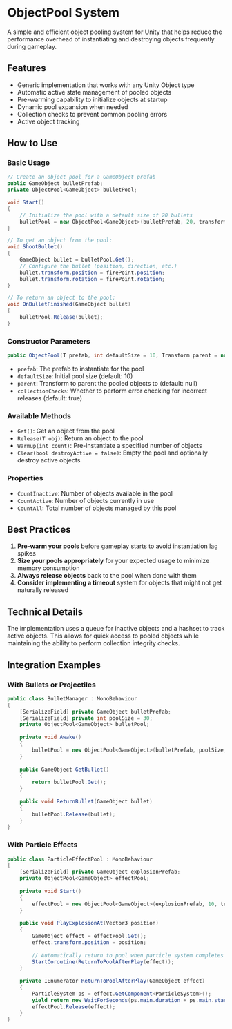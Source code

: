 # ObjectPool System

A simple and efficient object pooling system for Unity that helps reduce the performance overhead of instantiating and destroying objects frequently during gameplay.

## Features

- Generic implementation that works with any Unity Object type
- Automatic active state management of pooled objects
- Pre-warming capability to initialize objects at startup
- Dynamic pool expansion when needed
- Collection checks to prevent common pooling errors
- Active object tracking

## How to Use

### Basic Usage

```csharp
// Create an object pool for a GameObject prefab
public GameObject bulletPrefab;
private ObjectPool<GameObject> bulletPool;

void Start()
{
    // Initialize the pool with a default size of 20 bullets
    bulletPool = new ObjectPool<GameObject>(bulletPrefab, 20, transform);
}

// To get an object from the pool:
void ShootBullet()
{
    GameObject bullet = bulletPool.Get();
    // Configure the bullet (position, direction, etc.)
    bullet.transform.position = firePoint.position;
    bullet.transform.rotation = firePoint.rotation;
}

// To return an object to the pool:
void OnBulletFinished(GameObject bullet)
{
    bulletPool.Release(bullet);
}
```

### Constructor Parameters

```csharp
public ObjectPool(T prefab, int defaultSize = 10, Transform parent = null, bool collectionChecks = true)
```

- `prefab`: The prefab to instantiate for the pool
- `defaultSize`: Initial pool size (default: 10)
- `parent`: Transform to parent the pooled objects to (default: null)
- `collectionChecks`: Whether to perform error checking for incorrect releases (default: true)

### Available Methods

- `Get()`: Get an object from the pool
- `Release(T obj)`: Return an object to the pool
- `Warmup(int count)`: Pre-instantiate a specified number of objects
- `Clear(bool destroyActive = false)`: Empty the pool and optionally destroy active objects

### Properties

- `CountInactive`: Number of objects available in the pool
- `CountActive`: Number of objects currently in use
- `CountAll`: Total number of objects managed by this pool

## Best Practices

1. **Pre-warm your pools** before gameplay starts to avoid instantiation lag spikes
2. **Size your pools appropriately** for your expected usage to minimize memory consumption
3. **Always release objects** back to the pool when done with them
4. **Consider implementing a timeout** system for objects that might not get naturally released

## Technical Details

The implementation uses a queue for inactive objects and a hashset to track active objects. This allows for quick access to pooled objects while maintaining the ability to perform collection integrity checks.

## Integration Examples

### With Bullets or Projectiles

```csharp
public class BulletManager : MonoBehaviour
{
    [SerializeField] private GameObject bulletPrefab;
    [SerializeField] private int poolSize = 30;
    private ObjectPool<GameObject> bulletPool;
    
    private void Awake()
    {
        bulletPool = new ObjectPool<GameObject>(bulletPrefab, poolSize, transform);
    }
    
    public GameObject GetBullet()
    {
        return bulletPool.Get();
    }
    
    public void ReturnBullet(GameObject bullet)
    {
        bulletPool.Release(bullet);
    }
}
```

### With Particle Effects

```csharp
public class ParticleEffectPool : MonoBehaviour
{
    [SerializeField] private GameObject explosionPrefab;
    private ObjectPool<GameObject> effectPool;
    
    private void Start()
    {
        effectPool = new ObjectPool<GameObject>(explosionPrefab, 10, transform);
    }
    
    public void PlayExplosionAt(Vector3 position)
    {
        GameObject effect = effectPool.Get();
        effect.transform.position = position;
        
        // Automatically return to pool when particle system completes
        StartCoroutine(ReturnToPoolAfterPlay(effect));
    }
    
    private IEnumerator ReturnToPoolAfterPlay(GameObject effect)
    {
        ParticleSystem ps = effect.GetComponent<ParticleSystem>();
        yield return new WaitForSeconds(ps.main.duration + ps.main.startLifetime.constantMax);
        effectPool.Release(effect);
    }
}
```